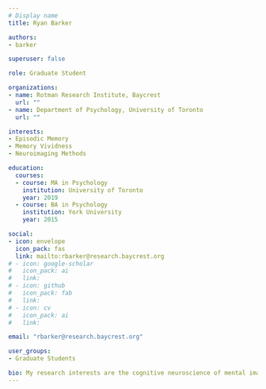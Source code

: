 ```yaml
---
# Display name
title: Ryan Barker

authors:
- barker

superuser: false

role: Graduate Student

organizations:
- name: Rotman Research Institute, Baycrest
  url: ""
- name: Department of Psychology, University of Toronto
  url: ""

interests:
- Episodic Memory
- Memory Vividness
- Neuroimaging Methods

education:
  courses:
  - course: MA in Psychology
    institution: University of Toronto
    year: 2019
  - course: BA in Psychology
    institution: York University
    year: 2015

social:
- icon: envelope
  icon_pack: fas
  link: mailto:rbarker@research.baycrest.org
# - icon: google-scholar
#   icon_pack: ai
#   link: 
# - icon: github
#   icon_pack: fab
#   link: 
# - icon: cv
#   icon_pack: ai
#   link: 

email: "rbarker@research.baycrest.org"

user_groups:
- Graduate Students

bio: My research interests are the cognitive neuroscience of mental imagery and functional neuroimaging methods. I am particularly interested in investigating the representational content and processes that contribute to vivid remembering.
---
```

